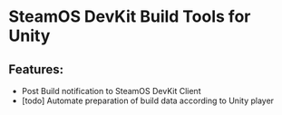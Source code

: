 # SteamOS DevKit Build Tools for Unity

## Features:

* Post Build notification to SteamOS DevKit Client
* [todo] Automate preparation of build data according to Unity player
